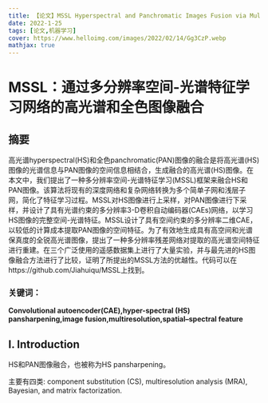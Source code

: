 ```yaml
---
title: 【论文】MSSL Hyperspectral and Panchromatic Images Fusion via Multiresolution Spatial–Spectral Feature Learning Networks
date: 2022-1-25
tags: [论文,机器学习]
cover: https://www.helloimg.com/images/2022/02/14/Gg3CzP.webp
mathjax: true
---
```




# MSSL：通过多分辨率空间-光谱特征学习网络的高光谱和全色图像融合

## 摘要

高光谱hyperspectral(HS)和全色panchromatic(PAN)图像的融合是将高光谱(HS)图像的光谱信息与PAN图像的空间信息相结合，生成融合的高光谱(HS)图像。在本文中，我们提出了一种多分辨率空间-光谱特征学习(MSSL)框架来融合HS和PAN图像。该算法将现有的深度网络和复杂网络转换为多个简单子网和浅层子网，简化了特征学习过程。MSSL对HS图像进行上采样，对PAN图像进行下采样，并设计了具有光谱约束的多分辨率3-D卷积自动编码器(CAEs)网络，以学习HS图像的完整空间-光谱特征。MSSL设计了具有空间约束的多分辨率二维CAE，以较低的计算成本提取PAN图像的空间特征。为了有效地生成具有高空间和光谱保真度的全锐高光谱图像，提出了一种多分辨率残差网络对提取的高光谱空间特征进行重建。在三个广泛使用的遥感数据集上进行了大量实验，并与最先进的HS图像融合方法进行了比较，证明了所提出的MSSL方法的优越性。代码可以在https://github.com/Jiahuiqu/MSSL上找到。

### 关键词： 

**Convolutional autoencoder(CAE),hyper-spectral (HS) pansharpening,image fusion,multiresolution,spatial–spectral feature**

## I. Introduction

HS和PAN图像融合，也被称为HS pansharpening。

主要有四类: component substitution (CS), multiresolution analysis (MRA), Bayesian, and matrix factorization.

